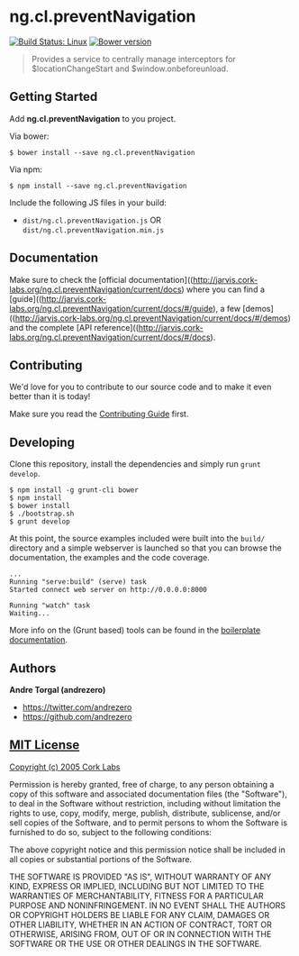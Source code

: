 # ng.cl.preventNavigation
[![Build Status: Linux](http://img.shields.io/travis/cork-labs/ng.cl.preventNavigation/master.svg?style=flat-square)](https://travis-ci.org/cork-labs/ng.cl.preventNavigation)
[![Bower version](http://img.shields.io/bower/v/ng.cl.preventNavigation.svg?style=flat-square)](https://github.com/cork-labs/ng.cl.preventNavigation)

> Provides a service to centrally manage interceptors for $locationChangeStart and $window.onbeforeunload.


## Getting Started

Add **ng.cl.preventNavigation** to you project.

Via bower:

```
$ bower install --save ng.cl.preventNavigation
```

Via npm:

```
$ npm install --save ng.cl.preventNavigation
```

Include the following JS files in your build:
- `dist/ng.cl.preventNavigation.js` OR `dist/ng.cl.preventNavigation.min.js`


## Documentation

Make sure to check the [official documentation]((http://jarvis.cork-labs.org/ng.cl.preventNavigation/current/docs) where you can find a
[guide]((http://jarvis.cork-labs.org/ng.cl.preventNavigation/current/docs/#/guide), a few [demos]((http://jarvis.cork-labs.org/ng.cl.preventNavigation/current/docs/#/demos) and the complete
[API reference]((http://jarvis.cork-labs.org/ng.cl.preventNavigation/current/docs/#/docs).


## Contributing

We'd love for you to contribute to our source code and to make it even better than it is today!

Make sure you read the [Contributing Guide](CONTRIBUTING.md) first.


## Developing

Clone this repository, install the dependencies and simply run `grunt develop`.

```
$ npm install -g grunt-cli bower
$ npm install
$ bower install
$ ./bootstrap.sh
$ grunt develop
```

At this point, the source examples included were built into the `build/` directory and a simple webserver is launched so
that you can browse the documentation, the examples and the code coverage.

```
...
Running "serve:build" (serve) task
Started connect web server on http://0.0.0.0:8000

Running "watch" task
Waiting...
```

More info on the (Grunt based) tools can be found in the
[boilerplate documentation](http://jarvis.cork-labs.org/boilerplate-nglib/current/docs).


## Authors

**Andre Torgal (andrezero)**
+ <https://twitter.com/andrezero>
+ <https://github.com/andrezero>


## [MIT License](LICENSE)

[Copyright (c) 2005 Cork Labs](http://cork-labs.mit-license.org/2015)

Permission is hereby granted, free of charge, to any person obtaining a copy of
this software and associated documentation files (the "Software"), to deal in
the Software without restriction, including without limitation the rights to
use, copy, modify, merge, publish, distribute, sublicense, and/or sell copies of
the Software, and to permit persons to whom the Software is furnished to do so,
subject to the following conditions:

The above copyright notice and this permission notice shall be included in all
copies or substantial portions of the Software.

THE SOFTWARE IS PROVIDED "AS IS", WITHOUT WARRANTY OF ANY KIND, EXPRESS OR
IMPLIED, INCLUDING BUT NOT LIMITED TO THE WARRANTIES OF MERCHANTABILITY, FITNESS
FOR A PARTICULAR PURPOSE AND NONINFRINGEMENT. IN NO EVENT SHALL THE AUTHORS OR
COPYRIGHT HOLDERS BE LIABLE FOR ANY CLAIM, DAMAGES OR OTHER LIABILITY, WHETHER
IN AN ACTION OF CONTRACT, TORT OR OTHERWISE, ARISING FROM, OUT OF OR IN
CONNECTION WITH THE SOFTWARE OR THE USE OR OTHER DEALINGS IN THE SOFTWARE.
